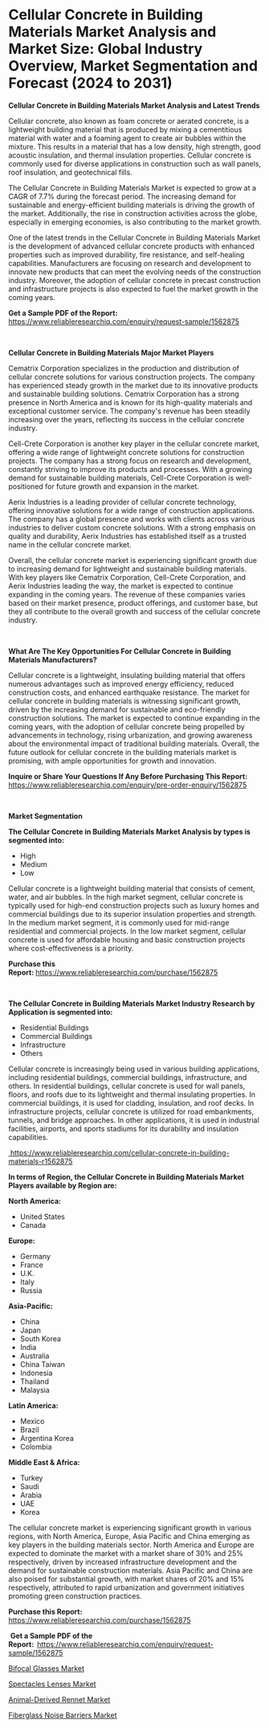<p><h1>Cellular Concrete in Building Materials Market Analysis and Market Size: Global Industry Overview, Market Segmentation and Forecast (2024 to 2031)</h1></p><p><strong>Cellular Concrete in Building Materials Market Analysis and Latest Trends</strong></p>
<p><p>Cellular concrete, also known as foam concrete or aerated concrete, is a lightweight building material that is produced by mixing a cementitious material with water and a foaming agent to create air bubbles within the mixture. This results in a material that has a low density, high strength, good acoustic insulation, and thermal insulation properties. Cellular concrete is commonly used for diverse applications in construction such as wall panels, roof insulation, and geotechnical fills.</p><p>The Cellular Concrete in Building Materials Market is expected to grow at a CAGR of 7.7% during the forecast period. The increasing demand for sustainable and energy-efficient building materials is driving the growth of the market. Additionally, the rise in construction activities across the globe, especially in emerging economies, is also contributing to the market growth.</p><p>One of the latest trends in the Cellular Concrete in Building Materials Market is the development of advanced cellular concrete products with enhanced properties such as improved durability, fire resistance, and self-healing capabilities. Manufacturers are focusing on research and development to innovate new products that can meet the evolving needs of the construction industry. Moreover, the adoption of cellular concrete in precast construction and infrastructure projects is also expected to fuel the market growth in the coming years.</p></p>
<p><strong>Get a Sample PDF of the Report:&nbsp;</strong> <a href="https://www.reliableresearchiq.com/enquiry/request-sample/1562875">https://www.reliableresearchiq.com/enquiry/request-sample/1562875</a></p>
<p>&nbsp;</p>
<p><strong>Cellular Concrete in Building Materials Major Market Players</strong></p>
<p><p>Cematrix Corporation specializes in the production and distribution of cellular concrete solutions for various construction projects. The company has experienced steady growth in the market due to its innovative products and sustainable building solutions. Cematrix Corporation has a strong presence in North America and is known for its high-quality materials and exceptional customer service. The company's revenue has been steadily increasing over the years, reflecting its success in the cellular concrete industry.</p><p>Cell-Crete Corporation is another key player in the cellular concrete market, offering a wide range of lightweight concrete solutions for construction projects. The company has a strong focus on research and development, constantly striving to improve its products and processes. With a growing demand for sustainable building materials, Cell-Crete Corporation is well-positioned for future growth and expansion in the market.</p><p>Aerix Industries is a leading provider of cellular concrete technology, offering innovative solutions for a wide range of construction applications. The company has a global presence and works with clients across various industries to deliver custom concrete solutions. With a strong emphasis on quality and durability, Aerix Industries has established itself as a trusted name in the cellular concrete market.</p><p>Overall, the cellular concrete market is experiencing significant growth due to increasing demand for lightweight and sustainable building materials. With key players like Cematrix Corporation, Cell-Crete Corporation, and Aerix Industries leading the way, the market is expected to continue expanding in the coming years. The revenue of these companies varies based on their market presence, product offerings, and customer base, but they all contribute to the overall growth and success of the cellular concrete industry.</p></p>
<p>&nbsp;</p>
<p><strong>What Are The Key Opportunities For Cellular Concrete in Building Materials Manufacturers?</strong></p>
<p><p>Cellular concrete is a lightweight, insulating building material that offers numerous advantages such as improved energy efficiency, reduced construction costs, and enhanced earthquake resistance. The market for cellular concrete in building materials is witnessing significant growth, driven by the increasing demand for sustainable and eco-friendly construction solutions. The market is expected to continue expanding in the coming years, with the adoption of cellular concrete being propelled by advancements in technology, rising urbanization, and growing awareness about the environmental impact of traditional building materials. Overall, the future outlook for cellular concrete in the building materials market is promising, with ample opportunities for growth and innovation.</p></p>
<p><strong>Inquire or Share Your Questions If Any Before Purchasing This Report:</strong> <a href="https://www.reliableresearchiq.com/enquiry/pre-order-enquiry/1562875">https://www.reliableresearchiq.com/enquiry/pre-order-enquiry/1562875</a></p>
<p>&nbsp;</p>
<p><strong>Market Segmentation</strong></p>
<p><strong>The Cellular Concrete in Building Materials Market Analysis by types is segmented into:</strong></p>
<p><ul><li>High</li><li>Medium</li><li>Low</li></ul></p>
<p><p>Cellular concrete is a lightweight building material that consists of cement, water, and air bubbles. In the high market segment, cellular concrete is typically used for high-end construction projects such as luxury homes and commercial buildings due to its superior insulation properties and strength. In the medium market segment, it is commonly used for mid-range residential and commercial projects. In the low market segment, cellular concrete is used for affordable housing and basic construction projects where cost-effectiveness is a priority.</p></p>
<p><strong>Purchase this Report:&nbsp;</strong><a href="https://www.reliableresearchiq.com/purchase/1562875">https://www.reliableresearchiq.com/purchase/1562875</a></p>
<p>&nbsp;</p>
<p><strong>The Cellular Concrete in Building Materials Market Industry Research by Application is segmented into:</strong></p>
<p><ul><li>Residential Buildings</li><li>Commercial Buildings</li><li>Infrastructure</li><li>Others</li></ul></p>
<p><p>Cellular concrete is increasingly being used in various building applications, including residential buildings, commercial buildings, infrastructure, and others. In residential buildings, cellular concrete is used for wall panels, floors, and roofs due to its lightweight and thermal insulating properties. In commercial buildings, it is used for cladding, insulation, and roof decks. In infrastructure projects, cellular concrete is utilized for road embankments, tunnels, and bridge approaches. In other applications, it is used in industrial facilities, airports, and sports stadiums for its durability and insulation capabilities.</p></p>
<p><a href="https://www.reliableresearchiq.com/cellular-concrete-in-building-materials-r1562875">&nbsp;https://www.reliableresearchiq.com/cellular-concrete-in-building-materials-r1562875</a></p>
<p><strong>In terms of Region, the Cellular Concrete in Building Materials Market Players available by Region are:</strong></p>
<p>
    <p> <strong> North America: </strong>
        <ul>
            <li>United States</li>
            <li>Canada</li>
        </ul>
        </p> 
    <p> <strong> Europe: </strong>
        <ul>
            <li>Germany</li>
            <li>France</li>
            <li>U.K.</li>
            <li>Italy</li>
            <li>Russia</li>
        </ul>
        </p> 
    <p> <strong> Asia-Pacific: </strong>
        <ul>
            <li>China</li>
            <li>Japan</li>
            <li>South Korea</li>
            <li>India</li>
            <li>Australia</li>
            <li>China Taiwan</li>
            <li>Indonesia</li>
            <li>Thailand</li>
            <li>Malaysia</li>
        </ul>
        </p> 
    <p> <strong> Latin America: </strong>
        <ul>
            <li>Mexico</li>
            <li>Brazil</li>
            <li>Argentina Korea</li>
            <li>Colombia</li>
        </ul>
        </p> 
    <p> <strong> Middle East & Africa: </strong>
        <ul>
            <li>Turkey</li>
            <li>Saudi</li>
            <li>Arabia</li>
            <li>UAE</li>
            <li>Korea</li>
        </ul>
    </p>
    </p>
<p><p>The cellular concrete market is experiencing significant growth in various regions, with North America, Europe, Asia Pacific and China emerging as key players in the building materials sector. North America and Europe are expected to dominate the market with a market share of 30% and 25% respectively, driven by increased infrastructure development and the demand for sustainable construction materials. Asia Pacific and China are also poised for substantial growth, with market shares of 20% and 15% respectively, attributed to rapid urbanization and government initiatives promoting green construction practices.</p></p>
<p><strong>Purchase this Report: </strong><a href="https://www.reliableresearchiq.com/purchase/1562875">https://www.reliableresearchiq.com/purchase/1562875</a></p>
<p>&nbsp;<strong>Get a Sample PDF of the Report:&nbsp;&nbsp;</strong><a href="https://www.reliableresearchiq.com/enquiry/request-sample/1562875">https://www.reliableresearchiq.com/enquiry/request-sample/1562875</a></p>
<p><strong></strong></p>
<p><p><a href="https://github.com/indrystar/Market-Research-Report-List-4/blob/main/bifocal-glasses-market.md">Bifocal Glasses Market</a></p><p><a href="https://github.com/AKSHATREPORTPRIME/Market-Research-Report-List-5/blob/main/spectacles-lenses-market.md">Spectacles Lenses Market</a></p><p><a href="https://www.linkedin.com/pulse/animal-derived-rennet-market-share-analysis-growth-trends-xqlrc">Animal-Derived Rennet Market</a></p><p><a href="https://www.linkedin.com/pulse/global-fiberglass-noise-barriers-market-projected-grow-cagr-hxv1e">Fiberglass Noise Barriers Market</a></p></p>